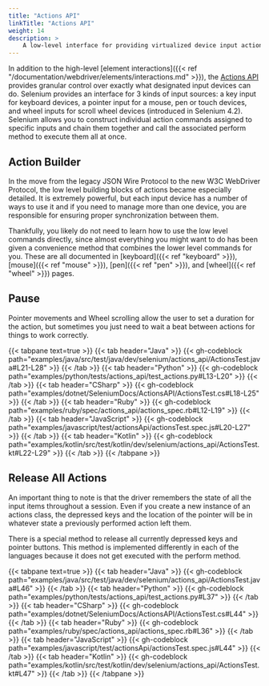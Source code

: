 ```yaml
---
title: "Actions API"
linkTitle: "Actions API"
weight: 14
description: >
    A low-level interface for providing virtualized device input actions to the web browser.
---
```


In addition to the high-level [element interactions]({{< ref "/documentation/webdriver/elements/interactions.md" >}}), 
the [Actions API](https://w3c.github.io/webdriver/#dfn-actions) provides granular control over
exactly what designated input devices can do. Selenium provides an interface for 3 kinds of input sources: 
a key input for keyboard devices, a pointer input for a mouse, pen or touch devices, 
and wheel inputs for scroll wheel devices (introduced in Selenium 4.2). 
Selenium allows you to construct individual action commands assigned to specific
inputs and chain them together and call the associated perform method to execute them all at once.

## Action Builder

In the move from the legacy JSON Wire Protocol to the new W3C WebDriver Protocol,
the low level building blocks of actions became especially detailed. It is extremely
powerful, but each input device has a number of ways to use it and if you need to 
manage more than one device, you are responsible for ensuring proper synchronization between them.

Thankfully, you likely do not need to learn how to use the low level commands directly, since
almost everything you might want to do has been given a convenience method that combines the 
lower level commands for you. These are all documented in 
[keyboard]({{< ref "keyboard" >}}), [mouse]({{< ref "mouse" >}}), [pen]({{< ref "pen" >}}), and [wheel]({{< ref "wheel" >}}) pages.

## Pause

Pointer movements and Wheel scrolling allow the user to set a duration for the action, but sometimes you just need
to wait a beat between actions for things to work correctly.

{{< tabpane text=true >}}
{{< tab header="Java" >}}
{{< gh-codeblock path="examples/java/src/test/java/dev/selenium/actions_api/ActionsTest.java#L21-L28" >}}
{{< /tab >}}
{{< tab header="Python" >}}
{{< gh-codeblock path="examples/python/tests/actions_api/test_actions.py#L13-L20" >}}
{{< /tab >}}
{{< tab header="CSharp" >}}
{{< gh-codeblock path="examples/dotnet/SeleniumDocs/ActionsAPI/ActionsTest.cs#L18-L25" >}}
{{< /tab >}}
{{< tab header="Ruby" >}}
{{< gh-codeblock path="examples/ruby/spec/actions_api/actions_spec.rb#L12-L19" >}}
{{< /tab >}}
{{< tab header="JavaScript" >}}
{{< gh-codeblock path="examples/javascript/test/actionsApi/actionsTest.spec.js#L20-L27" >}}
{{< /tab >}}
{{< tab header="Kotlin" >}}
{{< gh-codeblock path="examples/kotlin/src/test/kotlin/dev/selenium/actions_api/ActionsTest.kt#L22-L29" >}}
{{< /tab >}}
{{< /tabpane >}}

## Release All Actions

An important thing to note is that the driver remembers the state of all the input
items throughout a session. Even if you create a new instance of an actions class, the depressed keys and
the location of the pointer will be in whatever state a previously performed action left them.

There is a special method to release all currently depressed keys and pointer buttons.
This method is implemented differently in each of the languages because
it does not get executed with the perform method.

{{< tabpane text=true >}}
{{< tab header="Java" >}}
{{< gh-codeblock path="examples/java/src/test/java/dev/selenium/actions_api/ActionsTest.java#L46" >}}
{{< /tab >}}
{{< tab header="Python" >}}
{{< gh-codeblock path="examples/python/tests/actions_api/test_actions.py#L37" >}}
{{< /tab >}}
{{< tab header="CSharp" >}}
{{< gh-codeblock path="examples/dotnet/SeleniumDocs/ActionsAPI/ActionsTest.cs#L44" >}}
{{< /tab >}}
{{< tab header="Ruby" >}}
{{< gh-codeblock path="examples/ruby/spec/actions_api/actions_spec.rb#L36" >}}
{{< /tab >}}
{{< tab header="JavaScript" >}}
{{< gh-codeblock path="examples/javascript/test/actionsApi/actionsTest.spec.js#L44" >}}
{{< /tab >}}
{{< tab header="Kotlin" >}}
{{< gh-codeblock path="examples/kotlin/src/test/kotlin/dev/selenium/actions_api/ActionsTest.kt#L47" >}}
{{< /tab >}}
{{< /tabpane >}}
